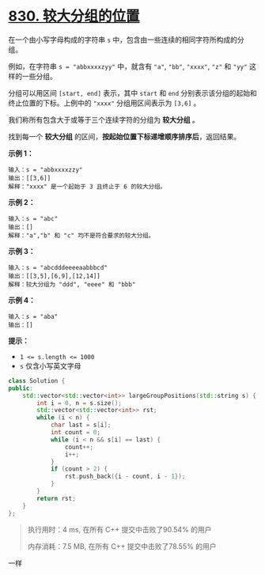 # [830. 较大分组的位置](https://leetcode-cn.com/problems/positions-of-large-groups/)

在一个由小写字母构成的字符串 `s` 中，包含由一些连续的相同字符所构成的分组。

例如，在字符串 `s = "abbxxxxzyy"` 中，就含有 `"a"`, `"bb"`, `"xxxx"`, `"z"` 和 `"yy"` 这样的一些分组。

分组可以用区间 `[start, end]` 表示，其中 `start` 和 `end` 分别表示该分组的起始和终止位置的下标。上例中的 `"xxxx"` 分组用区间表示为 `[3,6]` 。

我们称所有包含大于或等于三个连续字符的分组为 **较大分组** 。

找到每一个 **较大分组** 的区间，**按起始位置下标递增顺序排序后**，返回结果。

 

**示例 1：**

```
输入：s = "abbxxxxzzy"
输出：[[3,6]]
解释："xxxx" 是一个起始于 3 且终止于 6 的较大分组。
```

**示例 2：**

```
输入：s = "abc"
输出：[]
解释："a","b" 和 "c" 均不是符合要求的较大分组。
```

**示例 3：**

```
输入：s = "abcdddeeeeaabbbcd"
输出：[[3,5],[6,9],[12,14]]
解释：较大分组为 "ddd", "eeee" 和 "bbb"
```

**示例 4：**

```
输入：s = "aba"
输出：[]
```

**提示：**

- `1 <= s.length <= 1000`
- `s` 仅含小写英文字母

```c++
class Solution {
public:
    std::vector<std::vector<int>> largeGroupPositions(std::string s) {
        int i = 0, n = s.size();
        std::vector<std::vector<int>> rst;
        while (i < n) {
            char last = s[i];
            int count = 0;
            while (i < n && s[i] == last) {
                count++;
                i++;
            }
            if (count > 2) {
                rst.push_back({i - count, i - 1});
            }
        }
        return rst;
    }
};
```

> 执行用时：4 ms, 在所有 C++ 提交中击败了90.54% 的用户
>
> 内存消耗：7.5 MB, 在所有 C++ 提交中击败了78.55% 的用户

一样




